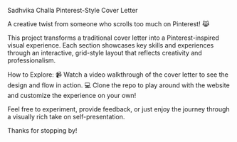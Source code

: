 Sadhvika Challa Pinterest-Style Cover Letter

A creative twist from someone who scrolls too much on Pinterest! 😹

This project transforms a traditional cover letter into a Pinterest-inspired visual experience. Each section showcases key skills and experiences through an interactive, grid-style layout that reflects creativity and professionalism.

How to Explore:
📹 Watch a video walkthrough of the cover letter to see the design and flow in action.
💻 Clone the repo to play around with the website and customize the experience on your own!

Feel free to experiment, provide feedback, or just enjoy the journey through a visually rich take on self-presentation.

Thanks for stopping by!
